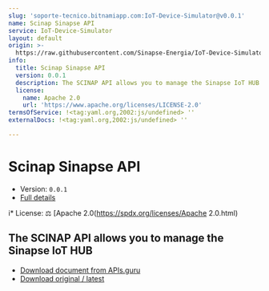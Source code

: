 ```yaml
---
slug: 'soporte-tecnico.bitnamiapp.com:IoT-Device-Simulator@v0.0.1'
name: Scinap Sinapse API
service: IoT-Device-Simulator
layout: default
origin: >-
  https://raw.githubusercontent.com/Sinapse-Energia/IoT-Device-Simulator/master/APIs/SCINAP/json/scinap_api_asyncapi.json
info:
  title: Scinap Sinapse API
  version: 0.0.1
  description: The SCINAP API allows you to manage the Sinapse IoT HUB
  license:
    name: Apache 2.0
    url: 'https://www.apache.org/licenses/LICENSE-2.0'
termsOfService: !<tag:yaml.org,2002:js/undefined> ''
externalDocs: !<tag:yaml.org,2002:js/undefined> ''

---
```

# Scinap Sinapse API

* Version: `0.0.1`
* [Full details](../html/soporte-tecnico.bitnamiapp.com:IoT-Device-Simulator@v0.0.1.html)

i* License: ⚖ [Apache 2.0(https://spdx.org/licenses/Apache 2.0.html)


## The SCINAP API allows you to manage the Sinapse IoT HUB



* [Download document from APIs.guru](https://raw.githubusercontent.com/APIs-guru/asyncapi-directory/master/docs/APIs/soporte-tecnico.bitnamiapp.com%3AIoT-Device-Simulator%40v0.0.1.yaml)
* [Download original / latest](https://raw.githubusercontent.com/Sinapse-Energia/IoT-Device-Simulator/master/APIs/SCINAP/json/scinap_api_asyncapi.json)

<script type="application/ld+json">
{
  "@context": "http://schema.org/",
  "@type": "WebAPI",
  "description": "The SCINAP API allows you to manage the Sinapse IoT HUB",


  "name": "Scinap Sinapse API"
}
</script>
